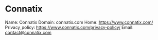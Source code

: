 
# Connatix

Name: Connatix
Domain: connatix.com
Home: https://www.connatix.com/
Privacy_policy: https://www.connatix.com/privacy-policy/
Email: contact@connatix.com
